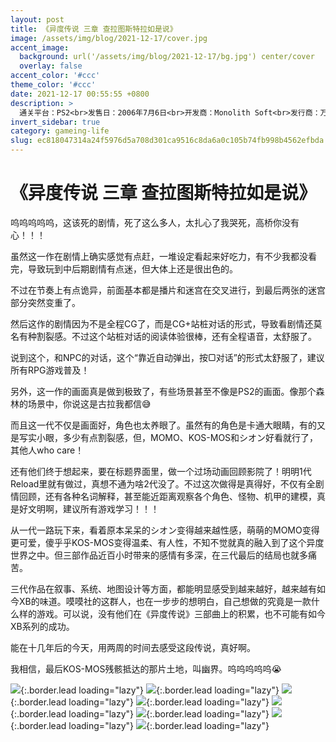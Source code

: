 ```yaml
---
layout: post
title: 《异度传说 三章 查拉图斯特拉如是说》
image: /assets/img/blog/2021-12-17/cover.jpg
accent_image: 
  background: url('/assets/img/blog/2021-12-17/bg.jpg') center/cover
  overlay: false
accent_color: '#ccc'
theme_color: '#ccc'
date: 2021-12-17 00:55:55 +0800
description: >
  通关平台：PS2<br>发售日：2006年7月6日<br>开发商：Monolith Soft<br>发行商：万代南梦宫<br>个人评分：92
invert_sidebar: true
category: gameing-life
slug: ec818047314a24f5976d5a708d301ca9516c8da6a0c105b74fb998b4562efbda
---
```


# 《异度传说 三章 查拉图斯特拉如是说》

呜呜呜呜呜，这该死的剧情，死了这么多人，太扎心了我哭死，高桥你没有心！！！

虽然这一作在剧情上确实感觉有点赶，一堆设定看起来好吃力，有不少我都没看完，导致玩到中后期剧情有点迷，但大体上还是很出色的。

不过在节奏上有点诡异，前面基本都是播片和迷宫在交叉进行，到最后两张的迷宫部分突然变重了。

然后这作的剧情因为不是全程CG了，而是CG+站桩对话的形式，导致看剧情还莫名有种割裂感。不过这个站桩对话的阅读体验很棒，还有全程语音，太舒服了。

说到这个，和NPC的对话，这个“靠近自动弹出，按▢对话”的形式太舒服了，建议所有RPG游戏普及！

另外，这一作的画面真是做到极致了，有些场景甚至不像是PS2的画面。像那个森林的场景中，你说这是古拉我都信😅

而且这一代不仅是画面好，角色也太养眼了。虽然有的角色是卡通大眼睛，有的又是写实小眼，多少有点割裂感，但，MOMO、KOS-MOS和シオン好看就行了，其他人who care！

还有他们终于想起来，要在标题界面里，做一个过场动画回顾影院了！明明1代Reload里就有做过，真想不通为啥2代没了。不过这次做得是真得好，不仅有全剧情回顾，还有各种名词解释，甚至能近距离观察各个角色、怪物、机甲的建模，真是好文明啊，建议所有游戏学习！！！

从一代一路玩下来，看着原本呆呆的シオン变得越来越性感，萌萌的MOMO变得更可爱，傻乎乎KOS-MOS变得温柔、有人性，不知不觉就真的融入到了这个异度世界之中。但三部作品近百小时带来的感情有多深，在三代最后的结局也就多痛苦。

三代作品在叙事、系统、地图设计等方面，都能明显感受到越来越好，越来越有如今XB的味道。嗼嗼社的这群人，也在一步步的想明白，自己想做的究竟是一款什么样的游戏。可以说，没有他们在《异度传说》三部曲上的积累，也不可能有如今XB系列的成功。

能在十几年后的今天，用两周的时间去感受这段传说，真好啊。

我相信，最后KOS-MOS残骸抵达的那片土地，叫幽界。呜呜呜呜呜😭

![](/assets/img/blog/2021-12-17/1.jpg){:.border.lead loading="lazy"}
![](/assets/img/blog/2021-12-17/2.jpg){:.border.lead loading="lazy"}
![](/assets/img/blog/2021-12-17/3.jpg){:.border.lead loading="lazy"}
![](/assets/img/blog/2021-12-17/4.jpg){:.border.lead loading="lazy"}
![](/assets/img/blog/2021-12-17/5.jpg){:.border.lead loading="lazy"}
![](/assets/img/blog/2021-12-17/6.jpg){:.border.lead loading="lazy"}
![](/assets/img/blog/2021-12-17/7.jpg){:.border.lead loading="lazy"}
![](/assets/img/blog/2021-12-17/8.jpg){:.border.lead loading="lazy"}

